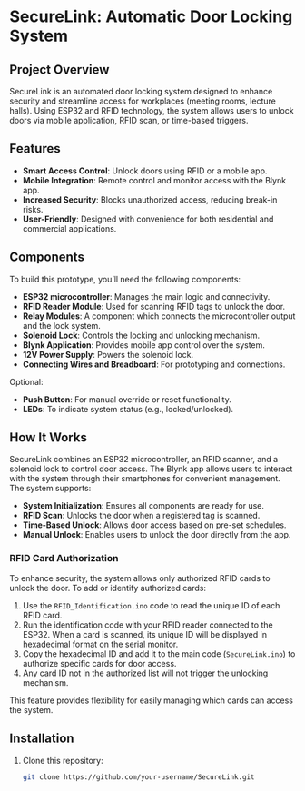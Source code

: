# SecureLink: Automatic Door Locking System

## Project Overview
SecureLink is an automated door locking system designed to enhance security and streamline access for workplaces (meeting rooms, lecture halls). Using ESP32 and RFID technology, the system allows users to unlock doors via mobile application, RFID scan, or time-based triggers.

## Features
- **Smart Access Control**: Unlock doors using RFID or a mobile app.
- **Mobile Integration**: Remote control and monitor access with the Blynk app.
- **Increased Security**: Blocks unauthorized access, reducing break-in risks.
- **User-Friendly**: Designed with convenience for both residential and commercial applications.

## Components
To build this prototype, you’ll need the following components:
- **ESP32 microcontroller**: Manages the main logic and connectivity.
- **RFID Reader Module**: Used for scanning RFID tags to unlock the door.
- **Relay Modules**: A component which connects the microcontroller output and the lock system.
- **Solenoid Lock**: Controls the locking and unlocking mechanism.
- **Blynk Application**: Provides mobile app control over the system.
- **12V Power Supply**: Powers the solenoid lock.
- **Connecting Wires and Breadboard**: For prototyping and connections.

Optional:
- **Push Button**: For manual override or reset functionality.
- **LEDs**: To indicate system status (e.g., locked/unlocked).

## How It Works
SecureLink combines an ESP32 microcontroller, an RFID scanner, and a solenoid lock to control door access. The Blynk app allows users to interact with the system through their smartphones for convenient management. The system supports:
- **System Initialization**: Ensures all components are ready for use.
- **RFID Scan**: Unlocks the door when a registered tag is scanned.
- **Time-Based Unlock**: Allows door access based on pre-set schedules.
- **Manual Unlock**: Enables users to unlock the door directly from the app.

### RFID Card Authorization
To enhance security, the system allows only authorized RFID cards to unlock the door. To add or identify authorized cards:
1. Use the `RFID_Identification.ino` code to read the unique ID of each RFID card.
2. Run the identification code with your RFID reader connected to the ESP32. When a card is scanned, its unique ID will be displayed in hexadecimal format on the serial monitor.
3. Copy the hexadecimal ID and add it to the main code (`SecureLink.ino`) to authorize specific cards for door access.
4. Any card ID not in the authorized list will not trigger the unlocking mechanism.

This feature provides flexibility for easily managing which cards can access the system.

## Installation
1. Clone this repository:
   ```bash
   git clone https://github.com/your-username/SecureLink.git

